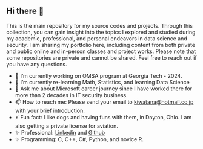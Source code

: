 ## Hi there 👋

This is the main repository for my source codes and projects. Through this collection, you can gain insight into the topics I explored and studied during my academic, professional, and personal endeavors in data science and security. I am sharing my portfolio here, including content from both private and public online and in-person classes and project works. Please note that some repositories are private and cannot be shared. Feel free to reach out if you have any questions. 

<!--
**iptracej-education/iptracej-education** is a ✨ _special_ ✨ repository because its `README.md` (this file) appears on your GitHub profile.

Here are some ideas to get you started:
-->

- 🔭 I’m currently working on OMSA program at Georgia Tech - 2024. 
- 🌱 I’m currently re-learning Math, Statistics, and learning Data Science 
- 💬 Ask me about Microsoft career journey since I have worked there for more than 2 decades in IT security business. 
- 📫 How to reach me: Please send your email to kiwatana@hotmail.co.jp with your brief introduction. 
- ⚡ Fun fact: I like dogs and having funs with them, in Dayton, Ohio. I am also getting a private license for aviation.
- ✨ Professional: [Linkedin](https://www.linkedin.com/in/kiyoshi-watanabe-06395213/) and [Github](https://github.com/iptracej/)
- ✨ Programming: C, C++, C#, Python, and novice R. 

